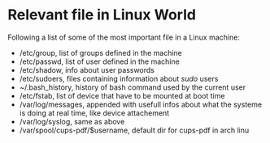 # Relevant file in Linux World

Following a list of some of the most important file in a Linux machine:

-   /etc/group, list of groups defined in the machine
-   /etc/passwd, list of user defined in the machine
-   /etc/shadow, info about user passwords
-   /etc/sudoers, files containing information about *sudo* users
-   ~/.bash\_history, history of bash command used by the current user
-   /etc/fstab, list of device that have to be mounted at boot time
-   /var/log/messages, appended with usefull infos about what the systeme is
    doing at real time, like device attachement
-   /var/log/syslog, same as above
-   /var/spool/cups-pdf/$username, default dir for cups-pdf in arch linu
